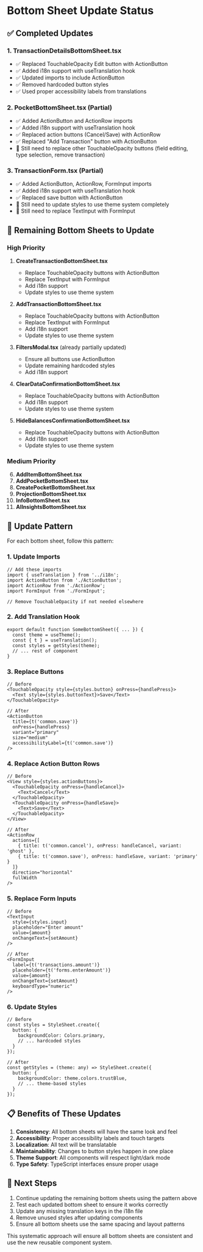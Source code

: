 # Bottom Sheet Update Status

## ✅ Completed Updates

### 1. TransactionDetailsBottomSheet.tsx
- ✅ Replaced TouchableOpacity Edit button with ActionButton
- ✅ Added i18n support with useTranslation hook
- ✅ Updated imports to include ActionButton
- ✅ Removed hardcoded button styles
- ✅ Used proper accessibility labels from translations

### 2. PocketBottomSheet.tsx (Partial)
- ✅ Added ActionButton and ActionRow imports
- ✅ Added i18n support with useTranslation hook
- ✅ Replaced action buttons (Cancel/Save) with ActionRow
- ✅ Replaced "Add Transaction" button with ActionButton
- 🔄 Still need to replace other TouchableOpacity buttons (field editing, type selection, remove transaction)

### 3. TransactionForm.tsx (Partial)
- ✅ Added ActionButton, ActionRow, FormInput imports
- ✅ Added i18n support with useTranslation hook
- ✅ Replaced save button with ActionButton
- 🔄 Still need to update styles to use theme system completely
- 🔄 Still need to replace TextInput with FormInput

## 🚧 Remaining Bottom Sheets to Update

### High Priority
1. **CreateTransactionBottomSheet.tsx**
   - Replace TouchableOpacity buttons with ActionButton
   - Replace TextInput with FormInput
   - Add i18n support
   - Update styles to use theme system

2. **AddTransactionBottomSheet.tsx**
   - Replace TouchableOpacity buttons with ActionButton
   - Replace TextInput with FormInput
   - Add i18n support
   - Update styles to use theme system

3. **FiltersModal.tsx** (already partially updated)
   - Ensure all buttons use ActionButton
   - Update remaining hardcoded styles
   - Add i18n support

4. **ClearDataConfirmationBottomSheet.tsx**
   - Replace TouchableOpacity buttons with ActionButton
   - Add i18n support
   - Update styles to use theme system

5. **HideBalancesConfirmationBottomSheet.tsx**
   - Replace TouchableOpacity buttons with ActionButton
   - Add i18n support
   - Update styles to use theme system

### Medium Priority
6. **AddItemBottomSheet.tsx**
7. **AddPocketBottomSheet.tsx**
8. **CreatePocketBottomSheet.tsx**
9. **ProjectionBottomSheet.tsx**
10. **InfoBottomSheet.tsx**
11. **AIInsightsBottomSheet.tsx**

## 🔧 Update Pattern

For each bottom sheet, follow this pattern:

### 1. Update Imports
```tsx
// Add these imports
import { useTranslation } from '../i18n';
import ActionButton from './ActionButton';
import ActionRow from './ActionRow';
import FormInput from './FormInput';

// Remove TouchableOpacity if not needed elsewhere
```

### 2. Add Translation Hook
```tsx
export default function SomeBottomSheet({ ... }) {
  const theme = useTheme();
  const { t } = useTranslation();
  const styles = getStyles(theme);
  // ... rest of component
}
```

### 3. Replace Buttons
```tsx
// Before
<TouchableOpacity style={styles.button} onPress={handlePress}>
  <Text style={styles.buttonText}>Save</Text>
</TouchableOpacity>

// After
<ActionButton
  title={t('common.save')}
  onPress={handlePress}
  variant="primary"
  size="medium"
  accessibilityLabel={t('common.save')}
/>
```

### 4. Replace Action Button Rows
```tsx
// Before
<View style={styles.actionButtons}>
  <TouchableOpacity onPress={handleCancel}>
    <Text>Cancel</Text>
  </TouchableOpacity>
  <TouchableOpacity onPress={handleSave}>
    <Text>Save</Text>
  </TouchableOpacity>
</View>

// After
<ActionRow
  actions={[
    { title: t('common.cancel'), onPress: handleCancel, variant: 'ghost' },
    { title: t('common.save'), onPress: handleSave, variant: 'primary' }
  ]}
  direction="horizontal"
  fullWidth
/>
```

### 5. Replace Form Inputs
```tsx
// Before
<TextInput
  style={styles.input}
  placeholder="Enter amount"
  value={amount}
  onChangeText={setAmount}
/>

// After
<FormInput
  label={t('transactions.amount')}
  placeholder={t('forms.enterAmount')}
  value={amount}
  onChangeText={setAmount}
  keyboardType="numeric"
/>
```

### 6. Update Styles
```tsx
// Before
const styles = StyleSheet.create({
  button: {
    backgroundColor: Colors.primary,
    // ... hardcoded styles
  }
});

// After
const getStyles = (theme: any) => StyleSheet.create({
  button: {
    backgroundColor: theme.colors.trustBlue,
    // ... theme-based styles
  }
});
```

## 📋 Benefits of These Updates

1. **Consistency**: All bottom sheets will have the same look and feel
2. **Accessibility**: Proper accessibility labels and touch targets
3. **Localization**: All text will be translatable
4. **Maintainability**: Changes to button styles happen in one place
5. **Theme Support**: All components will respect light/dark mode
6. **Type Safety**: TypeScript interfaces ensure proper usage

## 🎯 Next Steps

1. Continue updating the remaining bottom sheets using the pattern above
2. Test each updated bottom sheet to ensure it works correctly
3. Update any missing translation keys in the i18n file
4. Remove unused styles after updating components
5. Ensure all bottom sheets use the same spacing and layout patterns

This systematic approach will ensure all bottom sheets are consistent and use the new reusable component system.
